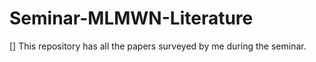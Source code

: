 # Seminar-MLMWN-Literature
[] This repository has all the papers surveyed by me during the seminar.
